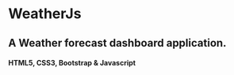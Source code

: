 # WeatherJs
## A Weather forecast dashboard application.

#### HTML5, CSS3, Bootstrap &amp; Javascript
